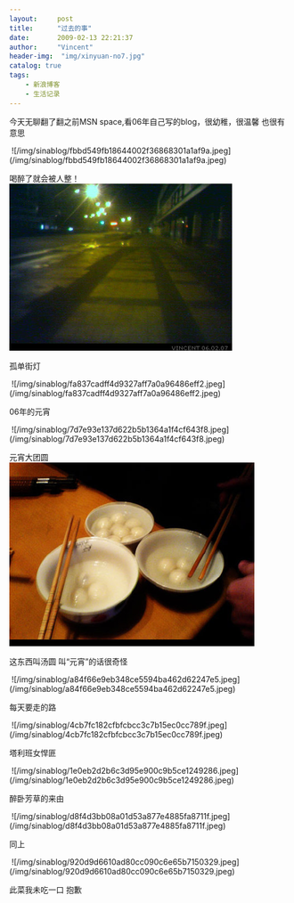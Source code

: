 ```yaml
---
layout:     post
title:      "过去的事"
date:       2009-02-13 22:21:37
author:     "Vincent"
header-img:  "img/xinyuan-no7.jpg"
catalog: true
tags:
    - 新浪博客
    - 生活记录
---
```



今天无聊翻了翻之前MSN space,看06年自己写的blog，很幼稚，很温馨 也很有意思

<img>
![/img/sinablog/fbbd549fb18644002f36868301a1af9a.jpeg](/img/sinablog/fbbd549fb18644002f36868301a1af9a.jpeg)

喝醉了就会被人整！
<img>
![/img/sinablog/a9b0a07e6752c9d5ab052f4246be6c1c.jpeg](/img/sinablog/a9b0a07e6752c9d5ab052f4246be6c1c.jpeg)

孤单街灯

<img>
![/img/sinablog/fa837cadff4d9327aff7a0a96486eff2.jpeg](/img/sinablog/fa837cadff4d9327aff7a0a96486eff2.jpeg)

06年的元宵

<img>
![/img/sinablog/7d7e93e137d622b5b1364a1f4cf643f8.jpeg](/img/sinablog/7d7e93e137d622b5b1364a1f4cf643f8.jpeg)

元宵大团圆
<img>
![/img/sinablog/e9b01652dca5168ca4c8b57b9b80d438.jpeg](/img/sinablog/e9b01652dca5168ca4c8b57b9b80d438.jpeg)

这东西叫汤圆 叫“元宵”的话很奇怪

<img>
![/img/sinablog/a84f66e9eb348ce5594ba462d62247e5.jpeg](/img/sinablog/a84f66e9eb348ce5594ba462d62247e5.jpeg)

每天要走的路

<img>
![/img/sinablog/4cb7fc182cfbfcbcc3c7b15ec0cc789f.jpeg](/img/sinablog/4cb7fc182cfbfcbcc3c7b15ec0cc789f.jpeg)

塔利班女悍匪

<img>
![/img/sinablog/1e0eb2d2b6c3d95e900c9b5ce1249286.jpeg](/img/sinablog/1e0eb2d2b6c3d95e900c9b5ce1249286.jpeg)

醉卧芳草的来由

<img>
![/img/sinablog/d8f4d3bb08a01d53a877e4885fa8711f.jpeg](/img/sinablog/d8f4d3bb08a01d53a877e4885fa8711f.jpeg)

同上

<img>
![/img/sinablog/920d9d6610ad80cc090c6e65b7150329.jpeg](/img/sinablog/920d9d6610ad80cc090c6e65b7150329.jpeg)

此菜我未吃一口 抱歉



